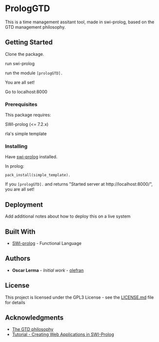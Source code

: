 # PrologGTD

This is a time management assitant tool, made in swi-prolog, based on the GTD management philosophy.

## Getting Started

Clone the package.

run swi-prolog

run the module ``` [prologGTD]. ```

You are all set!

Go to localhost:8000

### Prerequisites

This package requires:

SWI-prolog (<= 7.2.x)

rla's simple template


### Installing

Have [swi-prolog](http://www.swi-prolog.org/Download.html) installed.

In prolog:
```
pack_install(simple_template).
```

If you ``` [prologGTD]. ``` and returns "Started server at http://localhost:8000/", you are all set!

## Deployment

Add additional notes about how to deploy this on a live system

## Built With

* [SWI-prolog](http://www.dropwizard.io/1.0.2/docs/) - Functional Language

## Authors

* **Oscar Lerma** - *Initial work* - [olefran](https://github.com/olefran)

## License

This project is licensed under the GPL3 License - see the [LICENSE.md](LICENSE.md) file for details

## Acknowledgments

* [The GTD philosophy](https://gettingthingsdone.com/five-steps/)
* [Tutorial - Creating Web Applications in SWI-Prolog](http://www.pathwayslms.com/swipltuts/html/index.html)
